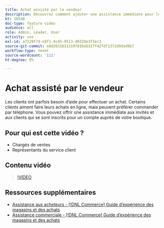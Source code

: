 ```yaml
---
title: Achat assisté par le vendeur
description: Découvrez comment ajouter une assistance immédiate pour les invités et les clients qui se sont inscrits à un compte dans votre boutique.
kt: 10548
doc-type: feature video
audience: all
role: Admin, Leader, User
activity: use
exl-id: a7129f74-e9f1-4c45-9513-d0328e3f3ec3
source-git-commit: e8d2631b31319701beb327f42fdf1372d9dad9b7
workflow-type: tm+mt
source-wordcount: '111'
ht-degree: 0%

---
```


# Achat assisté par le vendeur

Les clients ont parfois besoin d’aide pour effectuer un achat. Certains clients aiment faire leurs achats en ligne, mais peuvent préférer commander par téléphone. Vous pouvez offrir une assistance immédiate aux invités et aux clients qui se sont inscrits pour un compte auprès de votre boutique.

## Pour qui est cette vidéo ?

- Chargés de ventes
- Représentants du service client

## Contenu vidéo

>[!VIDEO](https://video.tv.adobe.com/v/343662?quality=12&learn=on)

## Ressources supplémentaires

- [Assistance aux acheteurs - [!DNL Commerce] Guide d’expérience des magasins et des achats](https://experienceleague.adobe.com/docs/commerce-admin/customers/customer-accounts/manage/login-as-customer.html)
- [Assistance commerciale - [!DNL Commerce] Guide d’expérience des magasins et des achats](https://experienceleague.adobe.com/docs/commerce-admin/stores-sales/introduction.html#shopping-assistance)
